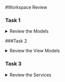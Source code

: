 #Workspace Review

### Task 1

<details>
  <summary>Review the Models</summary>

Navigate to the `models` folder. In this package, there are three different files:

- **User.java**
- **Post.java**
- **Comment.java**

Each of these models represents one of the core objects that will be used in both the application and saved into the database. The files are thoroughly documented, take some time to familiarize yourself with the classes.
</details>

###Task 2

<details>
  <summary>Review the View Models</summary>

We have to view models in this project, **CommunityNewsForum.java** and **MainThread.java**.

The `CommunityNewsForum` class handles all of the logic for this part of the program, from setting up the user interface to displaying posts and menus.

The `MainThread` class simply contains the `main` method and would be where you could merge multiple other view models to handle other aspects of the program that are not yet developed, say maybe a `UserChat` feature or a `MarketPlace`. For our scope though, it will simply `.start()` the `CommunityNewsForum`.

</details>

### Task 3

<details>
  <summary>Review the Services</summary>

These files contain the logic that will be used to connect your `CommunityNewsForum` to the SQLite database that will serve as our backend data storage solution. These files are also heavily documented.

Most of your work will be contained in **PostService.java**

</details>